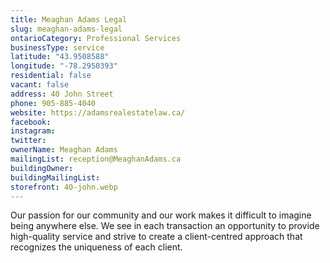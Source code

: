 ```yaml
---
title: Meaghan Adams Legal
slug: meaghan-adams-legal
ontarioCategory: Professional Services
businessType: service
latitude: "43.9508588"
longitude: "-78.2950393"
residential: false
vacant: false
address: 40 John Street
phone: 905-885-4040
website: https://adamsrealestatelaw.ca/
facebook:
instagram:
twitter:
ownerName: Meaghan Adams
mailingList: reception@MeaghanAdams.ca
buildingOwner:
buildingMailingList:
storefront: 40-john.webp
---
```

Our passion for our community and our work makes it difficult to imagine being anywhere else. We see in each transaction
an opportunity to provide high-quality service and strive to create a client-centred approach that recognizes the
uniqueness of each client.

